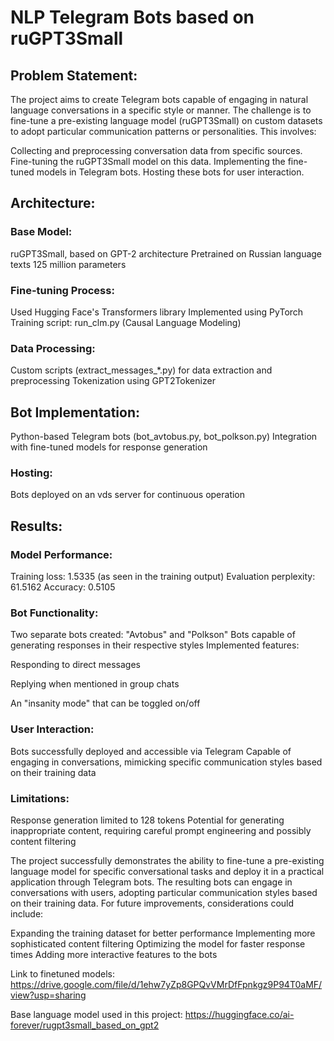 # NLP Telegram Bots based on ruGPT3Small

## Problem Statement:
The project aims to create Telegram bots capable of engaging in natural language conversations in a specific style or manner. The challenge is to fine-tune a pre-existing language model (ruGPT3Small) on custom datasets to adopt particular communication patterns or personalities. This involves:

Collecting and preprocessing conversation data from specific sources.
Fine-tuning the ruGPT3Small model on this data.
Implementing the fine-tuned models in Telegram bots.
Hosting these bots for user interaction.

## Architecture:

### Base Model:

ruGPT3Small, based on GPT-2 architecture
Pretrained on Russian language texts
125 million parameters


### Fine-tuning Process:

Used Hugging Face's Transformers library
Implemented using PyTorch
Training script: run_clm.py (Causal Language Modeling)


### Data Processing:

Custom scripts (extract_messages_*.py) for data extraction and preprocessing
Tokenization using GPT2Tokenizer


## Bot Implementation:

Python-based Telegram bots (bot_avtobus.py, bot_polkson.py)
Integration with fine-tuned models for response generation


### Hosting:

Bots deployed on an vds server for continuous operation


## Results:

### Model Performance:

Training loss: 1.5335 (as seen in the training output)
Evaluation perplexity: 61.5162
Accuracy: 0.5105


### Bot Functionality:

Two separate bots created: "Avtobus" and "Polkson"
Bots capable of generating responses in their respective styles
Implemented features:

Responding to direct messages

Replying when mentioned in group chats

An "insanity mode" that can be toggled on/off




### User Interaction:

Bots successfully deployed and accessible via Telegram
Capable of engaging in conversations, mimicking specific communication styles based on their training data


### Limitations:

Response generation limited to 128 tokens
Potential for generating inappropriate content, requiring careful prompt engineering and possibly content filtering



The project successfully demonstrates the ability to fine-tune a pre-existing language model for specific conversational tasks and deploy it in a practical application through Telegram bots. The resulting bots can engage in conversations with users, adopting particular communication styles based on their training data.
For future improvements, considerations could include:

Expanding the training dataset for better performance
Implementing more sophisticated content filtering
Optimizing the model for faster response times
Adding more interactive features to the bots

Link to finetuned models: https://drive.google.com/file/d/1ehw7yZp8GPQvVMrDfFpnkgz9P94T0aMF/view?usp=sharing

Base language model used in this project: https://huggingface.co/ai-forever/rugpt3small_based_on_gpt2
